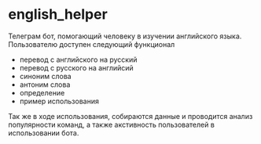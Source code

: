 # english_helper

Телеграм бот, помогающий человеку в изучении английского языка. Пользователю доступен следующий функционал

* перевод с английского на русский
* перевод с русского на английсий
* синоним слова
* антоним слова
* определение 
* пример использования

Так же в ходе использования, собираются данные и проводится анализ популярности команд, а также акстивность пользователей в использовании бота.

